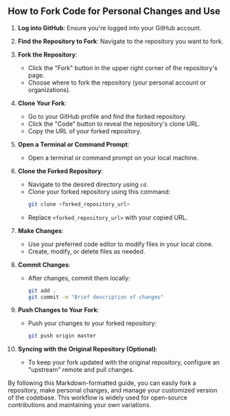 ## How to Fork Code for Personal Changes and Use

1. **Log into GitHub**: Ensure you're logged into your GitHub account.

2. **Find the Repository to Fork**: Navigate to the repository you want to fork.

3. **Fork the Repository**:
   - Click the "Fork" button in the upper right corner of the repository's page.
   - Choose where to fork the repository (your personal account or organizations).

4. **Clone Your Fork**:
   - Go to your GitHub profile and find the forked repository.
   - Click the "Code" button to reveal the repository's clone URL.
   - Copy the URL of your forked repository.

5. **Open a Terminal or Command Prompt**:
   - Open a terminal or command prompt on your local machine.

6. **Clone the Forked Repository**:
   - Navigate to the desired directory using `cd`.
   - Clone your forked repository using this command:
     ```sh
     git clone <forked_repository_url>
     ```
   - Replace `<forked_repository_url>` with your copied URL.

7. **Make Changes**:
   - Use your preferred code editor to modify files in your local clone.
   - Create, modify, or delete files as needed.

8. **Commit Changes**:
   - After changes, commit them locally:
     ```sh
     git add .
     git commit -m "Brief description of changes"
     ```

9. **Push Changes to Your Fork**:
   - Push your changes to your forked repository:
     ```sh
     git push origin master
     ```

10. **Syncing with the Original Repository (Optional)**:
    - To keep your fork updated with the original repository, configure an "upstream" remote and pull changes.

By following this Markdown-formatted guide, you can easily fork a repository, make personal changes, and manage your customized version of the codebase. This workflow is widely used for open-source contributions and maintaining your own variations.